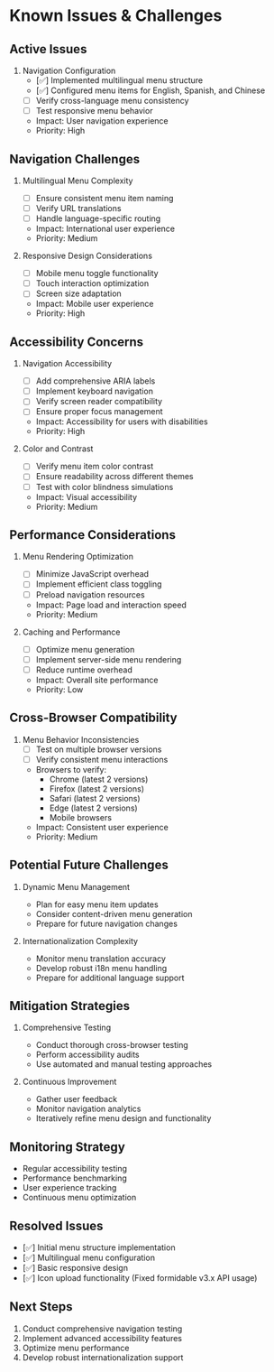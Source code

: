 # Known Issues & Challenges

## Active Issues
1. Navigation Configuration
   - [✅] Implemented multilingual menu structure
   - [✅] Configured menu items for English, Spanish, and Chinese
   - [ ] Verify cross-language menu consistency
   - [ ] Test responsive menu behavior
   - Impact: User navigation experience
   - Priority: High

## Navigation Challenges
1. Multilingual Menu Complexity
   - [ ] Ensure consistent menu item naming
   - [ ] Verify URL translations
   - [ ] Handle language-specific routing
   - Impact: International user experience
   - Priority: Medium

2. Responsive Design Considerations
   - [ ] Mobile menu toggle functionality
   - [ ] Touch interaction optimization
   - [ ] Screen size adaptation
   - Impact: Mobile user experience
   - Priority: High

## Accessibility Concerns
1. Navigation Accessibility
   - [ ] Add comprehensive ARIA labels
   - [ ] Implement keyboard navigation
   - [ ] Verify screen reader compatibility
   - [ ] Ensure proper focus management
   - Impact: Accessibility for users with disabilities
   - Priority: High

2. Color and Contrast
   - [ ] Verify menu item color contrast
   - [ ] Ensure readability across different themes
   - [ ] Test with color blindness simulations
   - Impact: Visual accessibility
   - Priority: Medium

## Performance Considerations
1. Menu Rendering Optimization
   - [ ] Minimize JavaScript overhead
   - [ ] Implement efficient class toggling
   - [ ] Preload navigation resources
   - Impact: Page load and interaction speed
   - Priority: Medium

2. Caching and Performance
   - [ ] Optimize menu generation
   - [ ] Implement server-side menu rendering
   - [ ] Reduce runtime overhead
   - Impact: Overall site performance
   - Priority: Low

## Cross-Browser Compatibility
1. Menu Behavior Inconsistencies
   - [ ] Test on multiple browser versions
   - [ ] Verify consistent menu interactions
   - Browsers to verify:
     - Chrome (latest 2 versions)
     - Firefox (latest 2 versions)
     - Safari (latest 2 versions)
     - Edge (latest 2 versions)
     - Mobile browsers
   - Impact: Consistent user experience
   - Priority: Medium

## Potential Future Challenges
1. Dynamic Menu Management
   - Plan for easy menu item updates
   - Consider content-driven menu generation
   - Prepare for future navigation changes

2. Internationalization Complexity
   - Monitor menu translation accuracy
   - Develop robust i18n menu handling
   - Prepare for additional language support

## Mitigation Strategies
1. Comprehensive Testing
   - Conduct thorough cross-browser testing
   - Perform accessibility audits
   - Use automated and manual testing approaches

2. Continuous Improvement
   - Gather user feedback
   - Monitor navigation analytics
   - Iteratively refine menu design and functionality

## Monitoring Strategy
- Regular accessibility testing
- Performance benchmarking
- User experience tracking
- Continuous menu optimization

## Resolved Issues
- [✅] Initial menu structure implementation
- [✅] Multilingual menu configuration
- [✅] Basic responsive design
- [✅] Icon upload functionality (Fixed formidable v3.x API usage)

## Next Steps
1. Conduct comprehensive navigation testing
2. Implement advanced accessibility features
3. Optimize menu performance
4. Develop robust internationalization support
